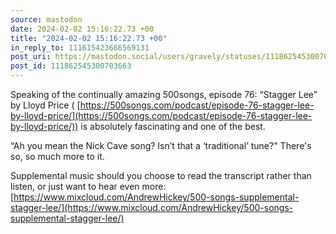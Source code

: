 ```yaml
---
source: mastodon
date: 2024-02-02 15:16:22.73 +00
title: "2024-02-02 15:16:22.73 +00"
in_reply_to: 111615423666569131
post_uri: https://mastodon.social/users/gravely/statuses/111862545300703663
post_id: 111862545300703663
---
```

Speaking of the continually amazing 500songs, episode 76: “Stagger Lee” by Lloyd Price ( [https://500songs.com/podcast/episode-76-stagger-lee-by-lloyd-price/](https://500songs.com/podcast/episode-76-stagger-lee-by-lloyd-price/)) is absolutely fascinating and one of the best.

“Ah you mean the Nick Cave song? Isn’t that a ‘traditional’ tune?" There's so, so much more to it.

Supplemental music should you choose to read the transcript rather than listen, or just want to hear even more: [https://www.mixcloud.com/AndrewHickey/500-songs-supplemental-stagger-lee/](https://www.mixcloud.com/AndrewHickey/500-songs-supplemental-stagger-lee/)


